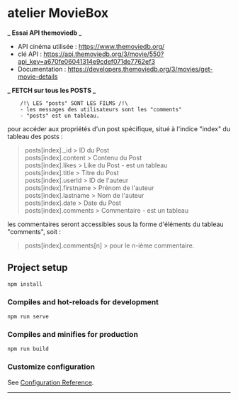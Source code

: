 # atelier MovieBox

**_ Essai API themoviedb _**

- API cinéma utilisée : https://www.themoviedb.org/
- clé API : https://api.themoviedb.org/3/movie/550?api_key=a670fe06041314e9cdef071de7762ef3
- Documentation : https://developers.themoviedb.org/3/movies/get-movie-details

**_ FETCH sur tous les POSTS _**

    	/!\ LES "posts" SONT LES FILMS /!\  
    	- les messages des utilisateurs sont les "comments"  
        - "posts" est un tableau.  

pour accéder aux propriétés d'un post spécifique, situé à l'indice "index" du tableau des posts :

> posts[index].\_id > ID du Post  
> posts[index].content > Contenu du Post  
> posts[index].likes > Like du Post - est un tableau  
> posts[index].title > Titre du Post  
> posts[index].userId > ID de l'auteur  
> posts[index].firstname > Prénom de l'auteur  
> posts[index].lastname > Nom de l'auteur  
> posts[index].date > Date du Post  
> posts[index].comments > Commentaire - est un tableau  

les commentaires seront accessibles sous la forme d'éléments du tableau "comments", soit :	
> posts[index].comments[n] > pour le n-ième commentaire.

## Project setup
```
npm install

```
### Compiles and hot-reloads for development
```
npm run serve
```

### Compiles and minifies for production

```
npm run build
```

### Customize configuration

See [Configuration Reference](https://cli.vuejs.org/config/).

---
